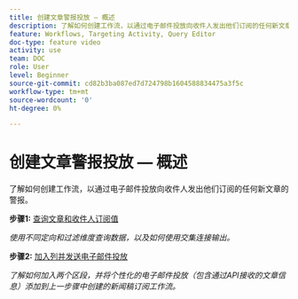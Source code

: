 ```yaml
---
title: 创建文章警报投放 — 概述
description: 了解如何创建工作流，以通过电子邮件投放向收件人发出他们订阅的任何新文章的警报。
feature: Workflows, Targeting Activity, Query Editor
doc-type: feature video
activity: use
team: DOC
role: User
level: Beginner
source-git-commit: cd82b3ba087ed7d724798b1604588834475a3f5c
workflow-type: tm+mt
source-wordcount: '0'
ht-degree: 0%

---
```


# 创建文章警报投放 — 概述

了解如何创建工作流，以通过电子邮件投放向收件人发出他们订阅的任何新文章的警报。

**步骤1:** [查询文章和收件人订阅值](/help/tutorial-using-soap-apis/query-articles-and-recipient-subscription-values.md)

*使用不同定向和过滤维度查询数据，以及如何使用交集连接输出。*

**步骤2:** [加入列并发送电子邮件投放](/help/tutorial-using-soap-apis/join-columns-and-send-automated-email-delivery.md)

*了解如何加入两个区段，并将个性化的电子邮件投放（包含通过API接收的文章信息）添加到上一步骤中创建的新闻稿订阅工作流。*
